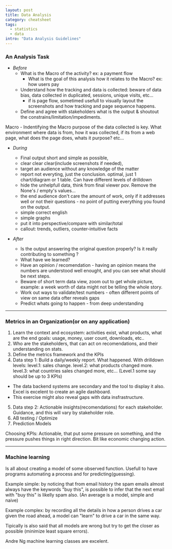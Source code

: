 ```yaml
---
layout: post
title: Data Analysis
category: cheatsheet
tags:
  - statistics
  - data
intro: "Data Analysis Guidelines"
---
```


### An Analysis Task

- *Before*
  - What is the Macro of the activity? ex: a payment flow
    - What is the goal of this analysis how it relates to the Macro?
    ex: how users pay
  - Understand how the tracking and data is collected: beware of data bias, data collected in duplicated, sessions, unique visits, etc...
    - if is page flow, sometimed usefull to visually layout the screenshots and how tracking and page sequence happens.
  - Define and agree with stakeholders what is the output & shoutout the constrains/limitation/impediments.

Macro - Indentifying the Macro purpose of the data collected is key. What environment where data is from, how it was collected, if its from a web page, what does the page does, whats it purpose? etc...

- *During*
  - Final output short and simple as possible, 
  - clear clear clear(include screenshots if needed), 
  - target an audience without any knowledge of the matter
  - report not everyting, just the conclusion. optimal, just 1 chart/diagram or 1 table. Can have different levels of drilldown
  - hide the unhelpfull data, think from final viewer pov. Remove the None's / empty's values...
  - the end audience don't care the amount of work, only if it addresses well or not their questions - no point of putting everything you found on the output.
  - simple correct english
  - simple graphs
  - put it into perspective/compare with similar/total
  - callout: trends, outliers, counter-intuitive facts

- *After*
  - Is the output answering the original question properly? Is it really contributing to something ?
  - What have we learned?
  - Have an opinion / recomendation - having an opinion means the numbers are understood well enought, and you can see what should be next steps.
  - Beware of short term data view, zoom out to get whole picture, example: a week worth of data might not be telling the whole story.
  - Work out ways to validate/test numbers - often different points of view on same data ofter reveals gaps
  - Predict whats going to happen - from deep understanding

---

### Metrics in an Organization(or on any application)

1. Learn the context and ecosystem: activities exist, what products, what are the end goals: usage, money, user count, downloads, etc..
2. Who are the stakeholders, that can act on recomendations, and their understanding on stats.
3. Define the metrics framework and the KPIs
4. Data step 1: Build a daily/weekly report. What happened. With drilldown levels: level.1: sales change. level.2: what products changed more. level.3: what countries sales changed more, etc... (Level.1 some say should be up to 3 KPIs)
 - The data backend systems are secondary and the tool to display it also. Excel is excelent to create an agile dashboard.
 - This exercise might also reveal gaps with data insfrastructure.
5. Data step 2: Actionable insights(recomendations) for each stakeholder. Guidance, and this will vary by stakeholder role.
6. AB testing / Optimize
7. Prediction Models

Choosing KPIs: Actionable, that put some pressure on something, and the pressure pushes things in right direction. Bit like economic changing action.

--- 

### Machine learning

Is all about creating a model of some observed function. Usefull to have programs automating a process and for predicting(guessing).

Example simple: by noticing that from email history the spam emails almost always have the keywords "buy this", is possible to infer that the next email with "buy this" is likelly spam also. (An average is a model, simple and naive)

Example complex: by recording all the details in how a person drives a car given the road ahead, a model can "learn" to drive a car in the same way.

Tipically is also said that all models are wrong but try to get the closer as possible (minimize least square errors).

Andre Ng machine learning classes are excelent.

